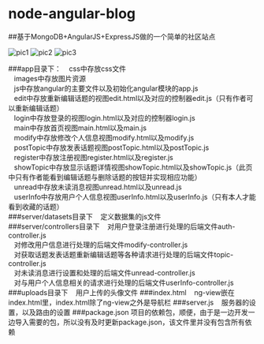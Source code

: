 # node-angular-blog
##基于MongoDB+AngularJS+ExpressJS做的一个简单的社区站点  

![pic1](http://f.hiphotos.baidu.com/image/pic/item/024f78f0f736afc3641ed9f9bb19ebc4b745121f.jpg)
![pic2](http://d.hiphotos.baidu.com/image/pic/item/8718367adab44aed051b5778bb1c8701a08bfbd1.jpg)
![pic3](http://d.hiphotos.baidu.com/image/pic/item/a044ad345982b2b75b13d05839adcbef77099b9a.jpg)

###app目录下：
&nbsp;&nbsp;&nbsp;css中存放css文件  
&nbsp;&nbsp;&nbsp;images中存放图片资源  
&nbsp;&nbsp;&nbsp;js中存放angular的主要文件以及初始化angular模块的app.js  
&nbsp;&nbsp;&nbsp;edit中存放重新编辑话题的视图edit.html以及对应的控制器edit.js（只有作者可以重新编辑话题）  
&nbsp;&nbsp;&nbsp;login中存放登录的视图login.html以及对应的控制器login.js  
&nbsp;&nbsp;&nbsp;main中存放首页视图main.html以及main.js  
&nbsp;&nbsp;&nbsp;modify中存放修改个人信息视图modify.html以及modify.js  
&nbsp;&nbsp;&nbsp;postTopic中存放发表话题视图postTopic.html以及postTopic.js  
&nbsp;&nbsp;&nbsp;register中存放注册视图register.html以及register.js  
&nbsp;&nbsp;&nbsp;showTopic中存放显示话题详情视图showTopic.html以及showTopic.js（此页中只有作者能看到编辑话题与删除话题的按钮并实现相应功能）  
&nbsp;&nbsp;&nbsp;unread中存放未读消息视图unread.html以及unread.js  
&nbsp;&nbsp;&nbsp;userInfo中存放用户个人信息视图userInfo.html以及userInfo.js（只有本人才能看到收藏的话题）  
###server/datasets目录下
&nbsp;&nbsp;&nbsp;定义数据集的js文件  
###server/controllers目录下
&nbsp;&nbsp;&nbsp;对用户登录注册进行处理的后端文件auth-controller.js  
&nbsp;&nbsp;&nbsp;对修改用户信息进行处理的后端文件modify-controller.js  
&nbsp;&nbsp;&nbsp;对获取话题发表话题重新编辑话题等各种请求进行处理的后端文件topic-controller.js  
&nbsp;&nbsp;&nbsp;对未读消息进行设置和处理的后端文件unread-controller.js  
&nbsp;&nbsp;&nbsp;对与用户个人信息相关的请求进行处理的后端文件userInfo-controller.js  
###uploads目录下
&nbsp;&nbsp;&nbsp;用户上传的头像文件
###index.html
&nbsp;&nbsp;&nbsp;ng-view嵌在index.html里，index.html除了ng-view之外是导航栏
###server.js
&nbsp;&nbsp;&nbsp;服务器的设置，以及路由的设置
###package.json
项目的依赖包，顺便，由于是一边开发一边导入需要的包，所以没有及时更新package.json，该文件里并没有包含所有依赖
